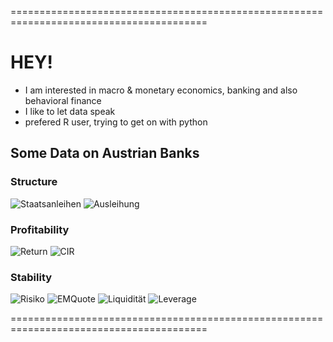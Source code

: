 ========================================================================================
# HEY! 

- I am interested in macro & monetary economics, banking and also behavioral finance
- I like to let data speak
- prefered R user, trying to get on with python



## Some Data on Austrian Banks

### Structure
![Staatsanleihen](https://user-images.githubusercontent.com/63603922/103804651-c2c28380-5052-11eb-8281-640ec403eae9.png)
![Ausleihung](https://user-images.githubusercontent.com/63603922/103804652-c35b1a00-5052-11eb-8c4e-fc0b1ca4cd2c.png)

### Profitability
![Return](https://user-images.githubusercontent.com/63603922/103804649-c2c28380-5052-11eb-828e-723c313189ae.png)
![CIR](https://user-images.githubusercontent.com/63603922/103804654-c35b1a00-5052-11eb-824d-04e4f954f7a0.png)

### Stability
![Risiko](https://user-images.githubusercontent.com/63603922/103804650-c2c28380-5052-11eb-89f8-83f7487fe919.png)
![EMQuote](https://user-images.githubusercontent.com/63603922/103805618-20a39b00-5054-11eb-98dd-260a5dd721d0.png)
![Liquidität](https://user-images.githubusercontent.com/63603922/103804646-c1915680-5052-11eb-9e7e-bdf793598198.png)
![Leverage](https://user-images.githubusercontent.com/63603922/103804659-c3f3b080-5052-11eb-9364-1a196cdc3441.png)


========================================================================================
